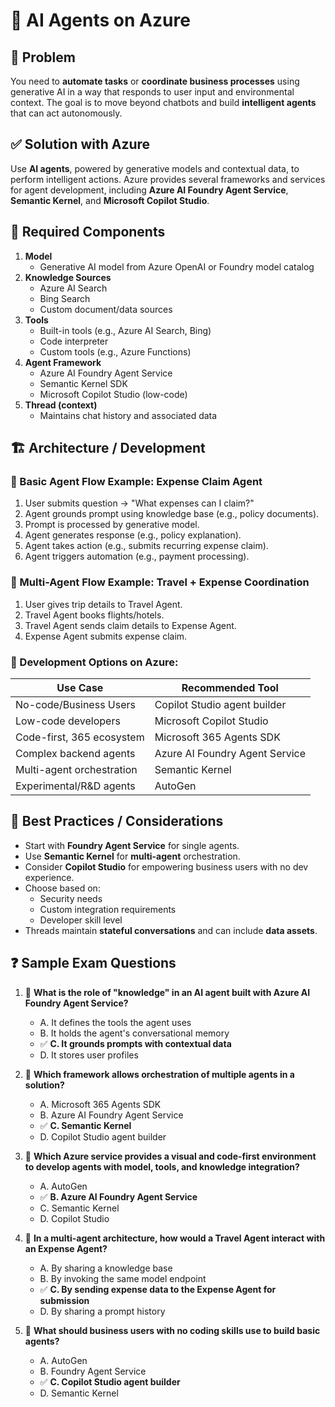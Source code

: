 # 🤖 AI Agents on Azure

## 🛑 **Problem**
You need to **automate tasks** or **coordinate business processes** using generative AI in a way that responds to user input and environmental context. The goal is to move beyond chatbots and build **intelligent agents** that can act autonomously.

## ✅ **Solution with Azure**
Use **AI agents**, powered by generative models and contextual data, to perform intelligent actions. Azure provides several frameworks and services for agent development, including **Azure AI Foundry Agent Service**, **Semantic Kernel**, and **Microsoft Copilot Studio**.

## 🧩 **Required Components**
1. **Model**
   * Generative AI model from Azure OpenAI or Foundry model catalog
2. **Knowledge Sources**
   * Azure AI Search
   * Bing Search
   * Custom document/data sources
3. **Tools**
   * Built-in tools (e.g., Azure AI Search, Bing)
   * Code interpreter
   * Custom tools (e.g., Azure Functions)
4. **Agent Framework**
   * Azure AI Foundry Agent Service
   * Semantic Kernel SDK
   * Microsoft Copilot Studio (low-code)
5. **Thread (context)**
   * Maintains chat history and associated data

## 🏗️ **Architecture / Development**

### 📌 Basic Agent Flow Example: Expense Claim Agent
1. User submits question → "What expenses can I claim?"
2. Agent grounds prompt using knowledge base (e.g., policy documents).
3. Prompt is processed by generative model.
4. Agent generates response (e.g., policy explanation).
5. Agent takes action (e.g., submits recurring expense claim).
6. Agent triggers automation (e.g., payment processing).

### 📌 Multi-Agent Flow Example: Travel + Expense Coordination
1. User gives trip details to Travel Agent.
2. Travel Agent books flights/hotels.
3. Travel Agent sends claim details to Expense Agent.
4. Expense Agent submits expense claim.

### 📌 Development Options on Azure:

| Use Case | Recommended Tool |
|----------|------------------|
| No-code/Business Users | Copilot Studio agent builder |
| Low-code developers | Microsoft Copilot Studio |
| Code-first, 365 ecosystem | Microsoft 365 Agents SDK |
| Complex backend agents | Azure AI Foundry Agent Service |
| Multi-agent orchestration | Semantic Kernel |
| Experimental/R&D agents | AutoGen |

## 🧠 **Best Practices / Considerations**
* Start with **Foundry Agent Service** for single agents.
* Use **Semantic Kernel** for **multi-agent** orchestration.
* Consider **Copilot Studio** for empowering business users with no dev experience.
* Choose based on:
   * Security needs
   * Custom integration requirements
   * Developer skill level
* Threads maintain **stateful conversations** and can include **data assets**.

## ❓ **Sample Exam Questions**

1. 🧠 **What is the role of "knowledge" in an AI agent built with Azure AI Foundry Agent Service?**
   - A. It defines the tools the agent uses
   - B. It holds the agent's conversational memory
   - ✅ **C. It grounds prompts with contextual data**
   - D. It stores user profiles

2. 🔧 **Which framework allows orchestration of multiple agents in a solution?**
   - A. Microsoft 365 Agents SDK
   - B. Azure AI Foundry Agent Service
   - ✅ **C. Semantic Kernel**
   - D. Copilot Studio agent builder

3. 🤖 **Which Azure service provides a visual and code-first environment to develop agents with model, tools, and knowledge integration?**
   - A. AutoGen
   - ✅ **B. Azure AI Foundry Agent Service**
   - C. Semantic Kernel
   - D. Copilot Studio

4. 💬 **In a multi-agent architecture, how would a Travel Agent interact with an Expense Agent?**
   - A. By sharing a knowledge base
   - B. By invoking the same model endpoint
   - ✅ **C. By sending expense data to the Expense Agent for submission**
   - D. By sharing a prompt history

5. 👥 **What should business users with no coding skills use to build basic agents?**
   - A. AutoGen
   - B. Foundry Agent Service
   - ✅ **C. Copilot Studio agent builder**
   - D. Semantic Kernel